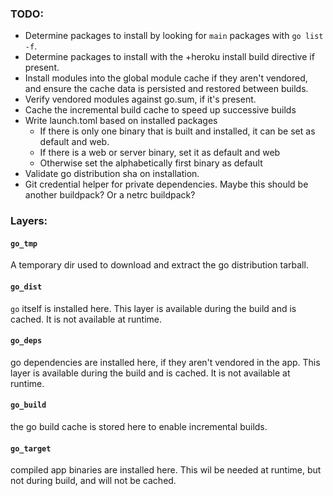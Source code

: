### TODO:

- Determine packages to install by looking for `main` packages with `go list
  -f`.
- Determine packages to install with the +heroku install build directive if
  present.
- Install modules into the global module cache if they aren't vendored, and ensure the cache data is persisted and restored between builds.
- Verify vendored modules against go.sum, if it's present.
- Cache the incremental build cache to speed up successive builds
- Write launch.toml based on installed packages
  - If there is only one binary that is built and installed, it can be set as
    default and web.
  - If there is a web or server binary, set it as default and web
  - Otherwise set the alphabetically first binary as default
- Validate go distribution sha on installation.
- Git credential helper for private dependencies. Maybe this should be another
  buildpack? Or a netrc buildpack?

### Layers:

#### `go_tmp`

A temporary dir used to download and extract the go distribution tarball. 

#### `go_dist`

`go` itself is installed here. This layer is available during the build and is
cached. It is not available at runtime.

#### `go_deps`

go dependencies are installed here, if they aren't vendored in the app.
This layer is available during the build and is cached. It is not available at runtime.

#### `go_build`

the go build cache is stored here to enable incremental builds.

#### `go_target`

compiled app binaries are installed here. This wil be needed at runtime, but not
during build, and will not be cached.
